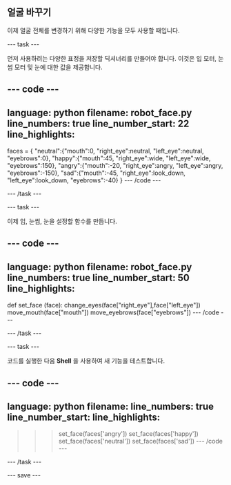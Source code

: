## 얼굴 바꾸기

이제 얼굴 전체를 변경하기 위해 다양한 기능을 모두 사용할 때입니다.

--- task ---

먼저 사용하려는 다양한 표정을 저장할 딕셔너리를 만들어야 합니다. 이것은 입 모터, 눈썹 모터 및 눈에 대한 값을 제공합니다.

--- code ---
---
language: python filename: robot_face.py line_numbers: true line_number_start: 22
line_highlights:
---

faces = { "neutral":{"mouth":0, "right_eye":neutral, "left_eye":neutral, "eyebrows":0}, "happy":{"mouth":45, "right_eye":wide, "left_eye":wide, "eyebrows":150}, "angry":{"mouth":-20, "right_eye":angry, "left_eye":angry, "eyebrows":-150}, "sad":{"mouth":-45, "right_eye":look_down, "left_eye":look_down, "eyebrows":-40} } --- /code ---

--- /task ---

--- task ---

이제 입, 눈썹, 눈을 설정할 함수를 만듭니다.

--- code ---
---
language: python filename: robot_face.py line_numbers: true line_number_start: 50
line_highlights:
---
def set_face (face): change_eyes(face["right_eye"],face["left_eye"]) move_mouth(face["mouth"]) move_eyebrows(face["eyebrows"]) --- /code ---

--- /task ---

--- task ---

코드를 실행한 다음 **Shell** 을 사용하여 새 기능을 테스트합니다.

--- code ---
---
language: python filename: line_numbers: true line_number_start:
line_highlights:
---
> > > set_face(faces['angry']) set_face(faces['happy']) set_face(faces['neutral']) set_face(faces['sad']) --- /code ---

--- /task ---

--- save ---
